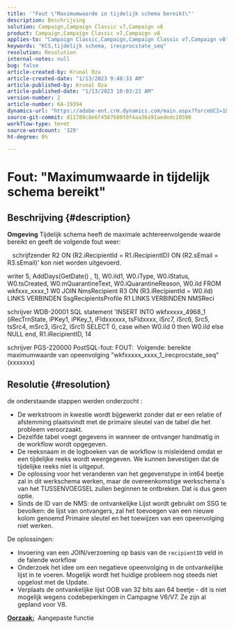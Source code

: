 ```yaml
---
title: '"Fout \"Maximumwaarde in tijdelijk schema bereikt\"'
description: Beschrijving
solution: Campaign,Campaign Classic v7,Campaign v8
product: Campaign,Campaign Classic v7,Campaign v8
applies-to: "Campaign Classic,Campaign,Campaign Classic v7,Campaign v8"
keywords: "KCS,tijdelijk schema, irecprocstate_seq"
resolution: Resolution
internal-notes: null
bug: false
article-created-by: Krunal Oza
article-created-date: "1/13/2023 9:48:33 AM"
article-published-by: Krunal Oza
article-published-date: "1/13/2023 10:03:21 AM"
version-number: 2
article-number: KA-19394
dynamics-url: "https://adobe-ent.crm.dynamics.com/main.aspx?forceUCI=1&pagetype=entityrecord&etn=knowledgearticle&id=e0730e70-2793-ed11-aad1-6045bd006793"
source-git-commit: d11709c8e6f4587689f0f4aa36a91aededc10598
workflow-type: tm+mt
source-wordcount: '329'
ht-degree: 0%

---
```


# Fout: &quot;Maximumwaarde in tijdelijk schema bereikt&quot;

## Beschrijving {#description}

<b>Omgeving</b>
Tijdelijk schema heeft de maximale achtereenvolgende waarde bereikt en geeft de volgende fout weer:

   schrijfzender R2 ON (R2.iRecipientId = R1.iRecipientID) ON (R2.sEmail = R3.sEmail)&#39; kon niet worden uitgevoerd.

writer 5, AddDays(GetDate() , 1), W0.iId1, W0.iType, W0.iStatus, W0.tsCreated, W0.mQuarantineText, W0.iQuarantineReason, W0.iId FROM wkfxxx_xxxx_1 W0 JOIN NmsRecipient R3 ON (R3.iRecipientId = W0.iId) LINKS VERBINDEN SsgRecipientsProfile R1 LINKS VERBINDEN NMSReci

schrijver WDB-20001 SQL statement &#39;INSERT INTO wkfxxxxx_4968_1 (iRecTrnState, iPKey1, iPKey_1, iFldxxxxxx, tsFldxxxx, iSrc7, iSrc6, Src5, tsSrc4, mSrc3, iSrc2, iSrc1) SELECT 0, case when W0.iId 0 then W0.iId else NULL end, R1.iRecipientID, 14

schrijver PGS-220000 PostSQL-fout: FOUT:  Volgende: bereikte maximumwaarde van opeenvolging &quot;wkfxxxxx_xxxx_1_irecprocstate_seq&quot; (xxxxxxx)


## Resolutie {#resolution}


de onderstaande stappen werden onderzocht :

- De werkstroom in kwestie wordt bijgewerkt zonder dat er een relatie of afstemming plaatsvindt met de primaire sleutel van de tabel die het probleem veroorzaakt.
- Dezelfde tabel voegt gegevens in wanneer de ontvanger handmatig in de workflow wordt opgegeven.
- De reeksnaam in de logboeken van de workflow is misleidend omdat er een tijdelijke reeks wordt weergegeven. We kunnen bevestigen dat de tijdelijke reeks niet is uitgeput.
- De oplossing voor het veranderen van het gegevenstype in int64 beetje zal in dit werkschema werken, maar de overeenkomstige werkschema&#39;s van het TUSSENVOEGSEL zullen beginnen te ontbreken. Dat is dus geen optie.
- Sinds de ID van de NMS: de ontvankelijke Lijst wordt gebruikt om SSG te bevolken: de lijst van ontvangers, zal het toevoegen van een nieuwe kolom genoemd Primaire sleutel en het toewijzen van een opeenvolging niet werken.


De oplossingen:

- Invoering van een JOIN/verzoening op basis van de `recipientID` veld in de falende workflow
- Onderzoek het idee om een negatieve opeenvolging in de ontvankelijke lijst in te voeren. Mogelijk wordt het huidige probleem nog steeds niet opgelost met de Update.
- Verplaats de ontvankelijke lijst OOB van 32 bits aan 64 beetje - dit is niet mogelijk wegens codebeperkingen in Campagne V6/V7. Ze zijn al gepland voor V8.




<b><u>Oorzaak:</u></b>  Aangepaste functie


